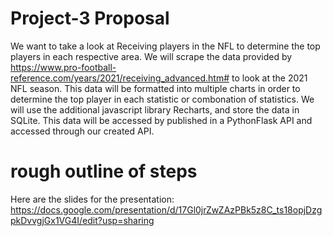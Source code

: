 # Project-3 Proposal
We want to take a look at Receiving players in the NFL to determine the top players in each respective area. We will scrape the data provided by https://www.pro-football-reference.com/years/2021/receiving_advanced.htm# to look at the 2021 NFL season. This data will be formatted into multiple charts in order to determine the top player in each statistic or combonation of statistics. We will use the additional javascript library Recharts, and store the data in SQLite. This data will be accessed by published in a PythonFlask API and accessed through our created API. 
# rough outline of steps
Here are the slides for the presentation:
https://docs.google.com/presentation/d/17Gl0jrZwZAzPBk5z8C_ts18opjDzgpkDvvgjGx1VG4I/edit?usp=sharing
